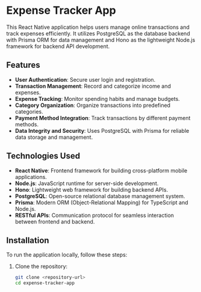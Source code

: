 # Expense Tracker App

This React Native application helps users manage online transactions and track expenses efficiently. 
It utilizes PostgreSQL as the database backend with Prisma ORM for data management and Hono as the 
lightweight Node.js framework for backend API development.

## Features

- **User Authentication**: Secure user login and registration.
- **Transaction Management**: Record and categorize income and expenses.
- **Expense Tracking**: Monitor spending habits and manage budgets.
- **Category Organization**: Organize transactions into predefined categories.
- **Payment Method Integration**: Track transactions by different payment methods.
- **Data Integrity and Security**: Uses PostgreSQL with Prisma for reliable data storage and management.

## Technologies Used

- **React Native**: Frontend framework for building cross-platform mobile applications.
- **Node.js**: JavaScript runtime for server-side development.
- **Hono**: Lightweight web framework for building backend APIs.
- **PostgreSQL**: Open-source relational database management system.
- **Prisma**: Modern ORM (Object-Relational Mapping) for TypeScript and Node.js.
- **RESTful APIs**: Communication protocol for seamless interaction between frontend and backend.

## Installation

To run the application locally, follow these steps:

1. Clone the repository:
   ```bash
   git clone <repository-url>
   cd expense-tracker-app
